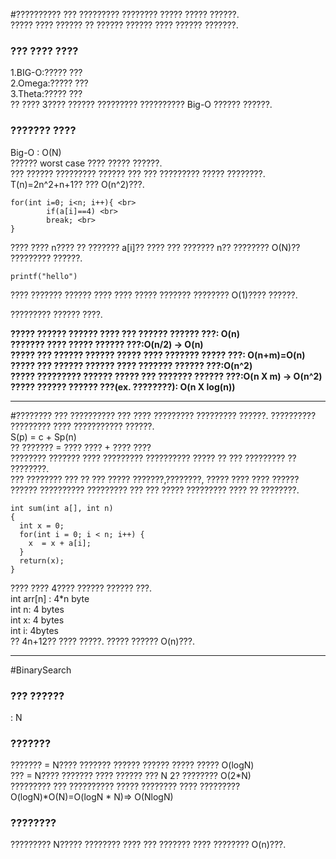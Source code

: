 #??????????
??? ????????? ???????? ????? ????? ??????.<br>
????? ???? ?????? ?? ?????? ?????? ???? ?????? ???????.

<h3>??? ???? ????</h3>
1.BIG-O:????? ???<br>
2.Omega:????? ???<br>
3.Theta:????? ???<br>
?? ???? 3???? ?????? ????????? ?????????? Big-O ?????? ??????.

<h3>??????? ????</h3>
Big-O : O(N)<br>
?????? worst case ???? ????? ??????. <br>
??? ?????? ????????? ?????? ??? ??? ????????? ????? ????????.
T(n)=2n^2+n+1?? ??? O(n^2)???.

```
for(int i=0; i<n; i++){ <br>
        if(a[i]==4) <br>
        break; <br>
}
```
???? ???? n???? ?? ??????? a[i]?? ???? ??? ??????? n?? ???????? O(N)?? ????????? ??????. <br>

```
printf("hello")
```
???? ??????? ?????? ???? ???? ????? ??????? ???????? O(1)???? ??????.

????????? ?????? ????.

**????? ?????? ?????? ???? ??? ?????? ?????? ???: O(n)** <br>
**??????? ???? ????? ?????? ???:O(n/2) -> O(n)** <br>
**????? ??? ?????? ?????? ????? ???? ??????? ????? ???: O(n+m)=O(n)** <br>
**????? ??? ?????? ?????? ???? ??????? ?????? ???:O(n^2)** <br>
**????? ????????? ?????? ????? ??? ??????? ?????? ???:O(n X m) -> O(n^2)** <br>
**????? ?????? ?????? ???(ex. ????????): O(n X log(n))** <br>

<hr>

#????????
??? ?????????? ??? ???? ????????? ????????? ??????.
?????????? ????????? ???? ??????????? ??????. <br>
S(p) = c + Sp(n) <br>
?? ??????? = ???? ???? + ???? ????<br>
???????? ??????? ???? ????????? ?????????? ????? ?? ??? ????????? ?? ????????. <br>
??? ???????? ??? ?? ??? ????? ???????,????????, ????? ???? ???? ?????? ?????? ?????????? 
????????? ??? ??? ????? ????????? ???? ?? ????????.<BR>

```
int sum(int a[], int n)
{
  int x = 0;		
  for(int i = 0; i < n; i++) {
    x  = x + a[i];
  }
  return(x);
}
```
???? ???? 4???? ?????? ?????? ???.<br>
int arr[n] : 4*n byte<br>
int n: 4 bytes <br>
int x: 4 bytes <br>
int i: 4bytes <br>
?? 4n+12?? ???? ?????. ????? ?????? O(n)???.
<hr>

#BinarySearch
<h3>??? ??????</h3>: N

<h3>???????</h3>
??????? = N???? ??????? ?????? ?????? ????? ????? O(logN)<br>
??? = N???? ??????? ???? ?????? ??? N 2? ???????? O(2*N)<br>
????????? ??? ?????????? ????? ???????? ???? ????????? O(logN)*O(N)=O(logN * N)=> O(NlogN)

<h3>????????</h3>
????????? N????? ???????? ???? ??? ??????? ???? ???????? O(n)???.<br>

